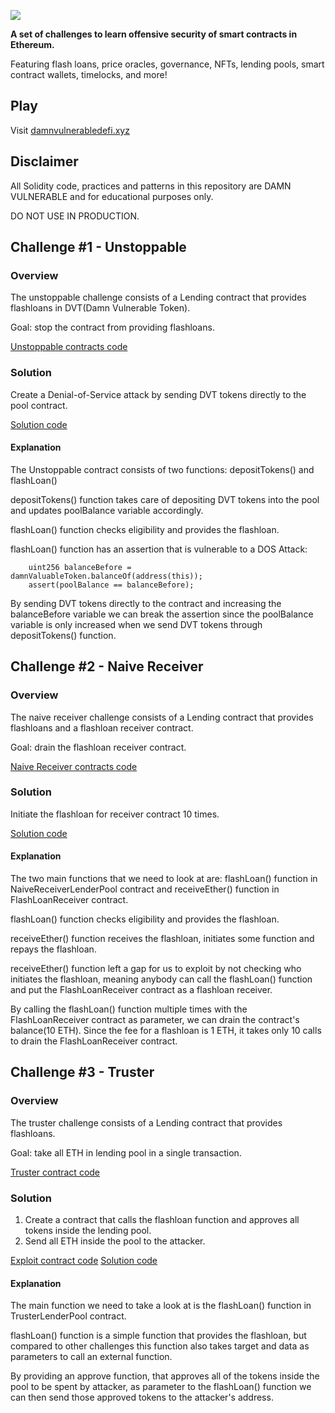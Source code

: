 ![](cover.png)

**A set of challenges to learn offensive security of smart contracts in Ethereum.**

Featuring flash loans, price oracles, governance, NFTs, lending pools, smart contract wallets, timelocks, and more!

## Play

Visit [damnvulnerabledefi.xyz](https://damnvulnerabledefi.xyz)

## Disclaimer

All Solidity code, practices and patterns in this repository are DAMN VULNERABLE and for educational purposes only.

DO NOT USE IN PRODUCTION.

## Challenge #1 - Unstoppable

### Overview

The unstoppable challenge consists of a Lending contract that provides flashloans in DVT(Damn Vulnerable Token).

Goal: stop the contract from providing flashloans.

[Unstoppable contracts code](https://github.com/jooohneth/damn-vulnerable-defi/tree/master/contracts/unstoppable)

### Solution

Create a Denial-of-Service attack by sending DVT tokens directly to the pool contract.

[Solution code](https://github.com/jooohneth/damn-vulnerable-defi/blob/master/test/unstoppable/unstoppable.challenge.js)

#### Explanation

The Unstoppable contract consists of two functions: depositTokens() and flashLoan()

depositTokens() function takes care of depositing DVT tokens into the pool and updates poolBalance variable accordingly.

flashLoan() function checks eligibility and provides the flashloan.

flashLoan() function has an assertion that is vulnerable to a DOS Attack:

```solidity
    uint256 balanceBefore = damnValuableToken.balanceOf(address(this));
    assert(poolBalance == balanceBefore);
```

By sending DVT tokens directly to the contract and increasing the balanceBefore variable we can break the assertion since the poolBalance variable is only increased when we send DVT tokens through depositTokens() function.

## Challenge #2 - Naive Receiver

### Overview

The naive receiver challenge consists of a Lending contract that provides flashloans and a flashloan receiver contract.

Goal: drain the flashloan receiver contract.

[Naive Receiver contracts code](https://github.com/jooohneth/damn-vulnerable-defi/tree/master/contracts/naive-receiver)

### Solution

Initiate the flashloan for receiver contract 10 times.

[Solution code](https://github.com/jooohneth/damn-vulnerable-defi/blob/master/test/naive-receiver/naive-receiver.challenge.js)

#### Explanation

The two main functions that we need to look at are: flashLoan() function in NaiveReceiverLenderPool contract and receiveEther() function in FlashLoanReceiver contract.

flashLoan() function checks eligibility and provides the flashloan.

receiveEther() function receives the flashloan, initiates some function and repays the flashloan.

receiveEther() function left a gap for us to exploit by not checking who initiates the flashloan, meaning anybody can call the flashLoan() function and put the FlashLoanReceiver contract as a flashloan receiver.

By calling the flashLoan() function multiple times with the FlashLoanReceiver contract as parameter, we can drain the contract's balance(10 ETH). Since the fee for a flashloan is 1 ETH, it takes only 10 calls to drain the FlashLoanReceiver contract.

## Challenge #3 - Truster

### Overview

The truster challenge consists of a Lending contract that provides flashloans.

Goal: take all ETH in lending pool in a single transaction.

[Truster contract code](https://github.com/jooohneth/damn-vulnerable-defi/tree/master/contracts/truster/TrusterLenderPool.sol)

### Solution

1. Create a contract that calls the flashloan function and approves all tokens inside the lending pool.
2. Send all ETH inside the pool to the attacker.

[Exploit contract code](https://github.com/jooohneth/damn-vulnerable-defi/blob/master/contracts/truster/Exploit.sol)
[Solution code](https://github.com/jooohneth/damn-vulnerable-defi/blob/master/test/truster/truster.challenge.js)

#### Explanation

The main function we need to take a look at is the flashLoan() function in TrusterLenderPool contract.

flashLoan() function is a simple function that provides the flashloan, but compared to other challenges this function also takes target and data as parameters to call an external function.

By providing an approve function, that approves all of the tokens inside the pool to be spent by attacker, as parameter to the flashLoan() function we can then send those approved tokens to the attacker's address.
